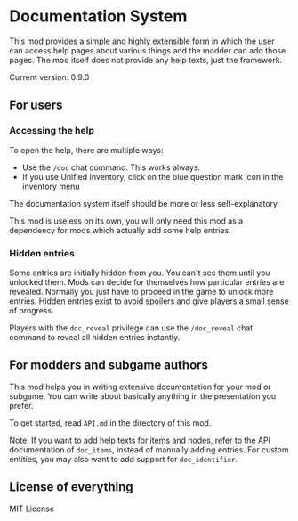 # Documentation System
This mod provides a simple and highly extensible form in which the user
can access help pages about various things and the modder can add those pages.
The mod itself does not provide any help texts, just the framework.

Current version: 0.9.0

## For users
### Accessing the help
To open the help, there are multiple ways:

- Use the `/doc` chat command. This works always.
- If you use Unified Inventory, click on the blue question mark icon in the
  inventory menu

The documentation system itself should be more or less self-explanatory.

This mod is useless on its own, you will only need this mod as a dependency
for mods which actually add some help entries.

### Hidden entries
Some entries are initially hidden from you. You can't see them until you
unlocked them. Mods can decide for themselves how particular entries are
revealed. Normally you just have to proceed in the game to unlock more
entries. Hidden entries exist to avoid spoilers and give players a small
sense of progress.

Players with the `doc_reveal` privilege can use the `/doc_reveal` chat command
to reveal all hidden entries instantly.

## For modders and subgame authors
This mod helps you in writing extensive documentation for your mod or subgame.
You can write about basically anything in the presentation you prefer.

To get started, read `API.md` in the directory of this mod.

Note: If you want to add help texts for items and nodes, refer to the API
documentation of `doc_items`, instead of manually adding entries. For
custom entities, you may also want to add support for `doc_identifier`.

## License of everything
MIT License
